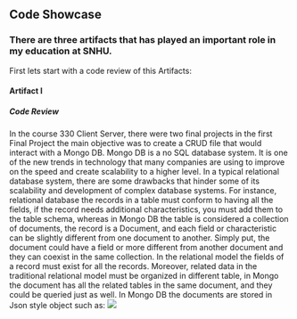 ## Code Showcase

### There are three artifacts that has played an important role in my education at SNHU.

First lets start with  a code review of this Artifacts:
#### Artifact I
##### Code Review



In the course 330 Client Server, there were two final projects in the first Final Project the main objective was to create a CRUD file that would interact with a Mongo DB. Mongo DB is a no SQL database system. It is one of the new trends in technology that many companies are using to improve on the speed and create scalability to a higher level. In a typical relational database system, there are some drawbacks that hinder some of its scalability and development of complex database systems. For instance, relational database the records in a table must conform to having all the fields, if the record needs additional characteristics, you must add them to the table schema, whereas in Mongo DB the table is considered a collection of documents, the record is a Document, and each field or characteristic can be slightly different from one document to another. Simply put, the document could have a field or more different from another document and they can coexist in the same collection. In the relational model the fields of a record must exist for all the records. Moreover, related data in the traditional relational model must be organized in different table, in Mongo the document has all the related tables in the same document, and they could be queried just as well. In Mongo DB the documents are stored in Json style object such as: 
![](https://oscarlopez01.github.io/myOnlinePortfolio/artifacti.png)
